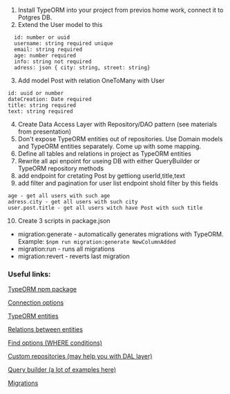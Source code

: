 1. Install TypeORM into your project from previos home work, connect it to Potgres DB.
2. Extend the User model to this
  ```
    id: number or uuid
    username: string required unique
    email: string required
    age: number required
    info: string not required
    adress: json { city: string, street: string}
   ```
3. Add model Post with relation OneToMany with User
  ```
  id: uuid or number
  dateCreation: Date required
  title: string required
  text: string required
  ```
4. Create Data Access Layer with Repository/DAO pattern (see materials from presentation)
5. Don't expose TypeORM entities out of repositories. Use Domain models and TypeORM entities separately. Come up with some mapping.
6. Define all tables and relations in project as TypeORM entities
7. Rewrite all api enpoint for useing DB with either QueryBuilder or TypeORM repository methods
8. add endpoint for cretating Post by gettiong userId,title,text
9. add filter and pagination for user list endpoint
  shold filter by this fields
  ```
  age - get all users with such age
  adress.city - get all users with such city
  user.post.title - get all users witch have Post with such title
  ```

10.  Create 3 scripts in package.json

- migration:generate - automatically generates migrations with TypeORM. Example: `$npm run migration:generate NewColumnAdded`
- migration:run - runs all migrations
- migration:revert - reverts last migration

### Useful links:

[TypeORM npm package](https://www.npmjs.com/package/typeorm)

[Connection options](https://typeorm.io/#/connection-options)

[TypeORM entities](https://typeorm.io/#/entities)

[Relations between entities](https://typeorm.io/#/relations)

[Find options (WHERE conditions)](https://typeorm.io/#/find-options)

[Custom repositories (may help you with DAL layer)](https://typeorm.io/#/custom-repository)

[Query builder (a lot of examples here)](https://typeorm.io/#/select-query-builder)

[Migrations](https://typeorm.io/#/migrations)
